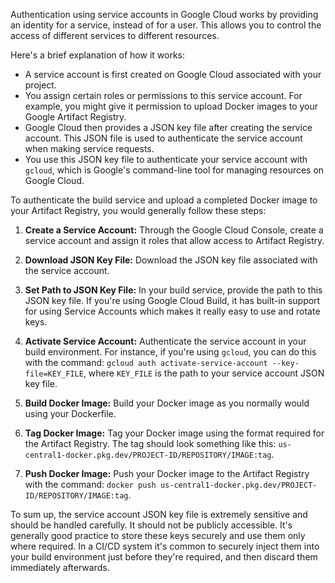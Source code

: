 Authentication using service accounts in Google Cloud works by providing an identity for a service, instead of for a user. This allows you to control the access of different services to different resources.

Here's a brief explanation of how it works:

- A service account is first created on Google Cloud associated with your project.
- You assign certain roles or permissions to this service account. For example, you might give it permission to upload Docker images to your Google Artifact Registry.
- Google Cloud then provides a JSON key file after creating the service account. This JSON file is used to authenticate the service account when making service requests.
- You use this JSON key file to authenticate your service account with `gcloud`, which is Google's command-line tool for managing resources on Google Cloud.

To authenticate the build service and upload a completed Docker image to your Artifact Registry, you would generally follow these steps:

1. **Create a Service Account:** Through the Google Cloud Console, create a service account and assign it roles that allow access to Artifact Registry. 

2. **Download JSON Key File:** Download the JSON key file associated with the service account.

3. **Set Path to JSON Key File:** In your build service, provide the path to this JSON key file. If you're using Google Cloud Build, it has built-in support for using Service Accounts which makes it really easy to use and rotate keys.

4. **Activate Service Account:** Authenticate the service account in your build environment. For instance, if you're using `gcloud`, you can do this with the command: `gcloud auth activate-service-account --key-file=KEY_FILE`, where `KEY_FILE` is the path to your service account JSON key file.

5. **Build Docker Image:** Build your Docker image as you normally would using your Dockerfile.

6. **Tag Docker Image:** Tag your Docker image using the format required for the Artifact Registry. The tag should look something like this: `us-central1-docker.pkg.dev/PROJECT-ID/REPOSITORY/IMAGE:tag`.

7. **Push Docker Image:** Push your Docker image to the Artifact Registry with the command: `docker push us-central1-docker.pkg.dev/PROJECT-ID/REPOSITORY/IMAGE:tag`.

To sum up, the service account JSON key file is extremely sensitive and should be handled carefully. It should not be publicly accessible. It's generally good practice to store these keys securely and use them only where required. In a CI/CD system it's common to securely inject them into your build environment just before they're required, and then discard them immediately afterwards.